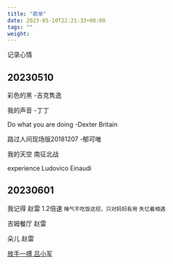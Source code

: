 ```yaml
---
title: "歌单"
date: 2023-05-10T22:21:33+08:00
tags: ""
weight: 
---
```


记录心情

## 20230510 

彩色的黑 -吉克隽逸

我的声音 -丁丁

Do what you are doing -Dexter Britain

路过人间现场版20181207 -郁可唯

我的天空 南征北战

experience Ludovico Einaudi

## 20230601

我记得 赵雷 1.2倍速  `赌气不吃饭这招，只对妈妈有用` `失忆着相遇`

吉姆餐厅 赵雷

朵儿 赵雷

[放手一搏 吕小军](https://www.bilibili.com/video/BV1Bw411R7fC)

